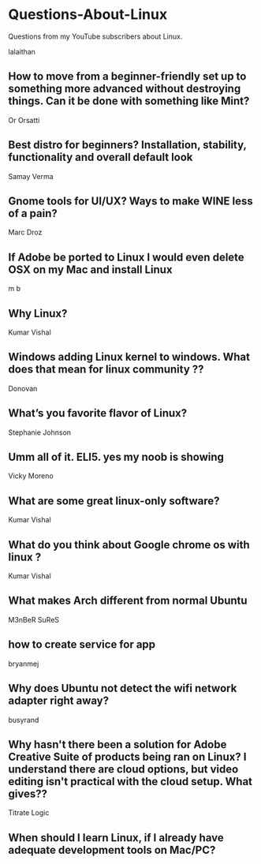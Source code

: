 # Questions-About-Linux
Questions from my YouTube subscribers about Linux. 


lalaithan

## How to move from a beginner-friendly set up to something more advanced without destroying things. Can it be done with something like Mint?
     

 
Or Orsatti 

## Best distro for beginners? Installation, stability, functionality and overall default look﻿
    

 
Samay Verma 

## Gnome tools for UI/UX? Ways to make WINE less of a pain?﻿
    

 
Marc Droz 

## If Adobe be ported to Linux I would even delete OSX on my Mac and install Linux
   

 
m b 

## Why Linux?
   

 
Kumar Vishal 

## Windows adding Linux kernel to windows. What does that mean for linux community ?? 

 
Donovan 

## What’s you favorite flavor of Linux?﻿
    

 
Stephanie Johnson 

## Umm all of it. ELI5. __yes my noob is showing__﻿
   

 
 Vicky Moreno 

## What are some great linux-only software?﻿
 

 
Kumar Vishal 

## What do you think about Google chrome os with linux ?
   

 
Kumar Vishal 

## What makes Arch different from normal Ubuntu
 

 
M3nBeR SuReS 

## how to create service for app
   

 
bryanmej 

## Why does Ubuntu not detect the wifi network adapter right away?

 
busyrand 

## Why hasn't there been a solution for Adobe Creative Suite of products being ran on Linux? I understand there are cloud options, but video editing isn't practical with the cloud setup. What gives??﻿
  

 
Titrate Logic 

## When should I learn Linux, if I already have adequate development tools on Mac/PC?

